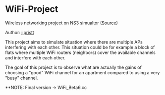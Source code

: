 # WiFi-Project

Wireless networking project on NS3 simualtor ([Source](https://github.com/jipristt/WiFi-Project))

Author: [jipristt](https://github.com/jipristt)

This project aims to simulate situation where there are multiple APs interfering with each other. This situation could be for example a block of flats where multiple WiFi routers (neighbors) cover the available channels and interfere with each other. 

The goal of this project is to observe what are actually the gains of choosing a "good" WiFi channel for an apartment compared to using a very "busy" channel.  

**NOTE: Final version -> WiFi_Beta6.cc
